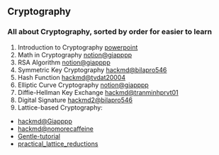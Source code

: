 ## Cryptography
### All about Cryptography, sorted by order for easier to learn
1. Introduction to Cryptography [powerpoint](https://github.com/KienHoSD/WCO2/blob/93c982e788cf62563541a8eee0d98b922cf48c04/Cryptography/1_Introduction/crypto_roadmap.pptx)
2. Math in Cryptography [notion@giapppp](https://giapppp.notion.site/Mathematic-in-Cryptography-01a27fda51a943d2b04fbe840e5dd26b)
3. RSA Algorithm [notion@giapppp](https://giapppp.notion.site/Mathematic-in-Cryptography-01a27fda51a943d2b04fbe840e5dd26b)
4. Symmetric Key Cryptography [hackmd@bilapro546](https://hackmd.io/@bilapro546/BJE-kYpyA)
5. Hash Function [hackmd@tvdat20004](https://hackmd.io/@tvdat20004/HkxCf9eLZR)
6. Elliptic Curve Cryptography [notion@giapppp](https://giapppp.notion.site/Elliptic-Curve-Cryptography-50d4401770b641349ad235e287b326d0)
7. Diffie-Hellman Key Exchange [hackmd@tranminhprvt01](https://hackmd.io/@tranminhprvt01/DH_training)
8. Digital Signature [hackmd2@bilapro546](https://hackmd.io/@bilapro546/DSA-WCO2)
9. Lattice-based Cryptography:
  * [hackmd@Giapppp](https://hackmd.io/@Giapppp/BJ4wfpZST) 
  * [hackmd@nomorecaffeine](https://hackmd.io/@nomorecaffeine/r1xstVfxC)
  * [Gentle-tutorial](https://eprint.iacr.org/2023/032.pdf)
  * [practical_lattice_reductions](https://ur4ndom.dev/static/files/latticetraining/practical_lattice_reductions.pdf)